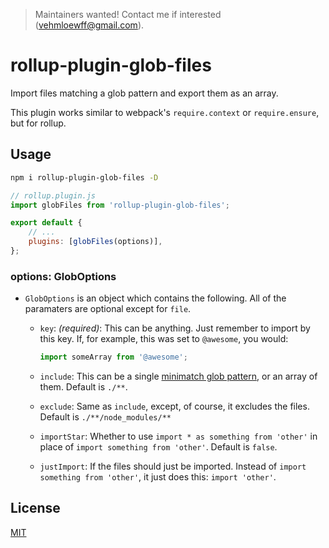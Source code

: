 > Maintainers wanted! Contact me if interested (vehmloewff@gmail.com).

# rollup-plugin-glob-files

Import files matching a glob pattern and export them as an array.

This plugin works similar to webpack's `require.context` or `require.ensure`, but for rollup.

## Usage

```sh
npm i rollup-plugin-glob-files -D
```

```js
// rollup.plugin.js
import globFiles from 'rollup-plugin-glob-files';

export default {
	// ...
	plugins: [globFiles(options)],
};
```

### options: GlobOptions

-   `GlobOptions` is an object which contains the following. All of the paramaters are optional except for `file`.

    -   `key`: _(required)_: This can be anything. Just remember to import by this key. If, for example, this was set to `@awesome`, you would:

        ```ts
        import someArray from '@awesome';
        ```

    -   `include`: This can be a single [minimatch glob pattern](https://github.com/isaacs/minimatch#minimatch), or an array of them. Default is `./**`.

    -   `exclude`: Same as `include`, except, of course, it excludes the files. Default is `./**/node_modules/**`

    -   `importStar`: Whether to use `import * as something from 'other'` in place of `import something from 'other'`. Default is `false`.

    -   `justImport`: If the files should just be imported. Instead of `import something from 'other'`, it just does this: `import 'other'`.

## License

[MIT](/LICENSE)
